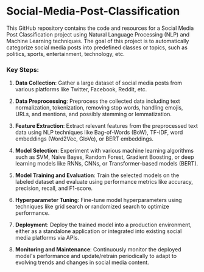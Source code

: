 # Social-Media-Post-Classification

This GitHub repository contains the code and resources for a Social Media Post Classification project using Natural Language Processing (NLP) and Machine Learning techniques. The goal of this project is to automatically categorize social media posts into predefined classes or topics, such as politics, sports, entertainment, technology, etc.

### Key Steps:

1. **Data Collection**: Gather a large dataset of social media posts from various platforms like Twitter, Facebook, Reddit, etc.

2. **Data Preprocessing**: Preprocess the collected data including text normalization, tokenization, removing stop words, handling emojis, URLs, and mentions, and possibly stemming or lemmatization.

3. **Feature Extraction**: Extract relevant features from the preprocessed text data using NLP techniques like Bag-of-Words (BoW), TF-IDF, word embeddings (Word2Vec, GloVe), or BERT embeddings.

4. **Model Selection**: Experiment with various machine learning algorithms such as SVM, Naive Bayes, Random Forest, Gradient Boosting, or deep learning models like RNNs, CNNs, or Transformer-based models (BERT).

5. **Model Training and Evaluation**: Train the selected models on the labeled dataset and evaluate using performance metrics like accuracy, precision, recall, and F1-score.

6. **Hyperparameter Tuning**: Fine-tune model hyperparameters using techniques like grid search or randomized search to optimize performance.

7. **Deployment**: Deploy the trained model into a production environment, either as a standalone application or integrated into existing social media platforms via APIs.

8. **Monitoring and Maintenance**: Continuously monitor the deployed model's performance and update/retrain periodically to adapt to evolving trends and changes in social media content.
